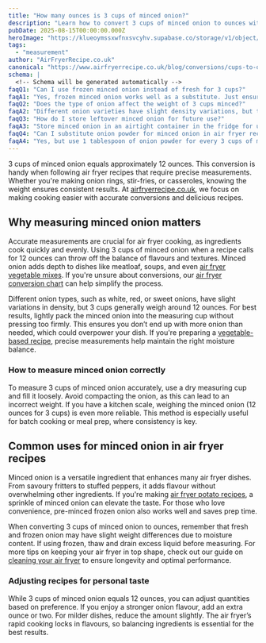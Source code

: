 ```yaml
---
title: "How many ounces is 3 cups of minced onion?"
description: "Learn how to convert 3 cups of minced onion to ounces with our easy guide. Perfect for air fryer recipes and meal prep!"
pubDate: 2025-08-15T00:00:00.000Z
heroImage: "https://klueoymssxwfnxsvcyhv.supabase.co/storage/v1/object/public/Shmucket/how-many-ounces-is-3-cups-of-minced-onion.webp"
tags:
  - "measurement"
author: "AirFryerRecipe.co.uk"
canonical: "https://www.airfryerrecipe.co.uk/blog/conversions/cups-to-ounces/how-many-ounces-is-3-cups-of-minced-onion"
schema: |
  <!-- Schema will be generated automatically -->
faqQ1: "Can I use frozen minced onion instead of fresh for 3 cups?"
faqA1: "Yes, frozen minced onion works well as a substitute. Just ensure you thaw and drain any excess liquid before measuring. Three cups of frozen minced onion will still weigh around 12 ounces, but excess moisture can affect texture in air fryer recipes."
faqQ2: "Does the type of onion affect the weight of 3 cups minced?"
faqA2: "Different onion varieties have slight density variations, but the difference is minimal. Whether using white, red, or sweet onions, 3 cups of minced onion will generally weigh close to 12 ounces. For precision, a kitchen scale is recommended."
faqQ3: "How do I store leftover minced onion for future use?"
faqA3: "Store minced onion in an airtight container in the fridge for up to 5 days. For longer storage, freeze it in portions. Thaw before using in air fryer recipes, and adjust measurements if excess liquid is present."
faqQ4: "Can I substitute onion powder for minced onion in air fryer recipes?"
faqA4: "Yes, but use 1 tablespoon of onion powder for every 3 cups of minced onion (12 ounces). Onion powder is more concentrated, so adjust to taste. Rehydrate it with a bit of water if the recipe needs moisture."
---
```

<p>3 cups of minced onion equals approximately 12 ounces. This conversion is handy when following air fryer recipes that require precise measurements. Whether you're making onion rings, stir-fries, or casseroles, knowing the weight ensures consistent results. At <a href=https://www.airfryerrecipe.co.uk>airfryerrecipe.co.uk</a>, we focus on making cooking easier with accurate conversions and delicious recipes.</p>  

<h2>Why measuring minced onion matters</h2>  
<p>Accurate measurements are crucial for air fryer cooking, as ingredients cook quickly and evenly. Using 3 cups of minced onion when a recipe calls for 12 ounces can throw off the balance of flavours and textures. Minced onion adds depth to dishes like meatloaf, soups, and even <a href=https://www.airfryerrecipe.co.uk/recipes>air fryer vegetable mixes</a>. If you're unsure about conversions, our <a href=https://www.airfryerrecipe.co.uk/air-fryer-conversion-chart>air fryer conversion chart</a> can help simplify the process.</p>  

<p>Different onion types, such as white, red, or sweet onions, have slight variations in density, but 3 cups generally weigh around 12 ounces. For best results, lightly pack the minced onion into the measuring cup without pressing too firmly. This ensures you don’t end up with more onion than needed, which could overpower your dish. If you're preparing a <a href=https://www.airfryerrecipe.co.uk/recipe-category/vegetables>vegetable-based recipe</a>, precise measurements help maintain the right moisture balance.</p>  

<h3>How to measure minced onion correctly</h3>  
<p>To measure 3 cups of minced onion accurately, use a dry measuring cup and fill it loosely. Avoid compacting the onion, as this can lead to an incorrect weight. If you have a kitchen scale, weighing the minced onion (12 ounces for 3 cups) is even more reliable. This method is especially useful for batch cooking or meal prep, where consistency is key.</p>  

<h2>Common uses for minced onion in air fryer recipes</h2>  
<p>Minced onion is a versatile ingredient that enhances many air fryer dishes. From savoury fritters to stuffed peppers, it adds flavour without overwhelming other ingredients. If you're making <a href=https://www.airfryerrecipe.co.uk/recipe-category/potatoes>air fryer potato recipes</a>, a sprinkle of minced onion can elevate the taste. For those who love convenience, pre-minced frozen onion also works well and saves prep time.</p>  

<p>When converting 3 cups of minced onion to ounces, remember that fresh and frozen onion may have slight weight differences due to moisture content. If using frozen, thaw and drain excess liquid before measuring. For more tips on keeping your air fryer in top shape, check out our guide on <a href=https://www.airfryerrecipe.co.uk/air-fryer-cleaner>cleaning your air fryer</a> to ensure longevity and optimal performance.</p>  

<h3>Adjusting recipes for personal taste</h3>  
<p>While 3 cups of minced onion equals 12 ounces, you can adjust quantities based on preference. If you enjoy a stronger onion flavour, add an extra ounce or two. For milder dishes, reduce the amount slightly. The air fryer’s rapid cooking locks in flavours, so balancing ingredients is essential for the best results.</p>
